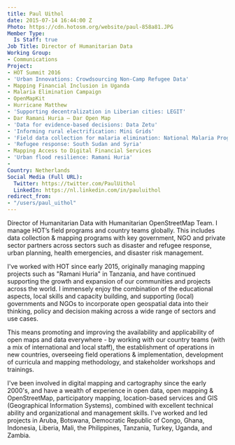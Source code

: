```yaml
---
title: Paul Uithol
date: 2015-07-14 16:44:00 Z
Photo: https://cdn.hotosm.org/website/paul-858a81.JPG
Member Type:
  Is Staff: true
Job Title: Director of Humanitarian Data
Working Group:
- Communications
Project:
- HOT Summit 2016
- 'Urban Innovations: Crowdsourcing Non-Camp Refugee Data'
- Mapping Financial Inclusion in Uganda
- Malaria Elimination Campaign
- OpenMapKit
- Hurricane Matthew
- 'Supporting decentralization in Liberian cities: LEGIT'
- Dar Ramani Huria — Dar Open Map
- 'Data for evidence-based decisions: Data Zetu'
- 'Informing rural electrification: Mini Grids'
- 'Field data collection for malaria elimination: National Malaria Programme'
- 'Refugee response: South Sudan and Syria'
- Mapping Access to Digital Financial Services
- 'Urban flood resilience: Ramani Huria'
- 
Country: Netherlands
Social Media (Full URL):
  Twitter: https://twitter.com/PaulUithol
  LinkedIn: https://nl.linkedin.com/in/pauluithol
redirect_from:
- "/users/paul_uithol"
---
```


Director of Humanitarian Data with Humanitarian OpenStreetMap Team. I manage HOT’s field programs and country teams globally. This includes data collection & mapping programs with key government, NGO and private sector partners across sectors such as disaster and refugee response, urban planning, health emergencies, and disaster risk management.

I've worked with HOT since early 2015, originally managing mapping projects such as "Ramani Huria" in Tanzania, and have continued supporting the growth and expansion of our communities and projects across the world. I immensely enjoy the combination of the educational aspects, local skills and capacity building, and supporting (local) governments and NGOs to incorporate open geospatial data into their thinking, policy and decision making across a wide range of sectors and use cases.

This means promoting and improving the availability and applicability of open maps and data everywhere - by working with our country teams (with a mix of international and local staff), the establishment of operations in new countries, overseeing field operations & implementation, development of curricula and mapping methodology, and stakeholder workshops and trainings.
 
I've been involved in digital mapping and cartography since the early 2000's, and have a wealth of experience in open data, open mapping & OpenStreetMap, participatory mapping, location-based services and GIS (Geographical Information Systems), combined with excellent technical ability and organizational and management skills. I've worked and led projects in Aruba, Botswana, Democratic Republic of Congo, Ghana, Indonesia, Liberia, Mali, the Philippines, Tanzania, Turkey, Uganda, and Zambia.

